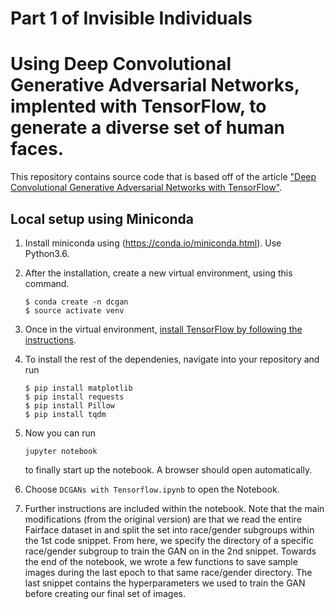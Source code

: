 # Part 1 of Invisible Individuals
# Using Deep Convolutional Generative Adversarial Networks, implented with TensorFlow, to generate a diverse set of human faces.


This repository contains source code that is based off of the article ["Deep Convolutional Generative Adversarial Networks with TensorFlow"](https://www.oreilly.com/ideas/deep-convolutional-generative-adversarial-networks-with-tensorflow).

## Local setup using Miniconda


1. Install miniconda using (https://conda.io/miniconda.html). Use Python3.6.

2. After the installation, create a new virtual environment, using this command.
	```
	$ conda create -n dcgan
	$ source activate venv
	```
   
3. Once in the virtual environment, [install TensorFlow by following the instructions](https://www.tensorflow.org/install/).

4. To install the rest of the dependenies, navigate into your repository and run 

	```
	$ pip install matplotlib
	$ pip install requests
	$ pip install Pillow
	$ pip install tqdm
	```
   
5. Now you can run 

	```
	jupyter notebook
	```
	
	to finally start up the notebook. A browser should open automatically.
	
6. Choose `DCGANs with Tensorflow.ipynb` to open the Notebook.
7. Further instructions are included within the notebook. Note that the main modifications (from the original version) are that we read the entire Fairface dataset in and split the set into race/gender subgroups within the 1st code snippet. From here, we specify the directory of a specific race/gender subgroup to train the GAN on in the 2nd snippet. Towards the end of the notebook, we wrote a few functions to save sample images during the last epoch to that same race/gender directory. The last snippet contains the hyperparameters we used to train the GAN before creating our final set of images.

